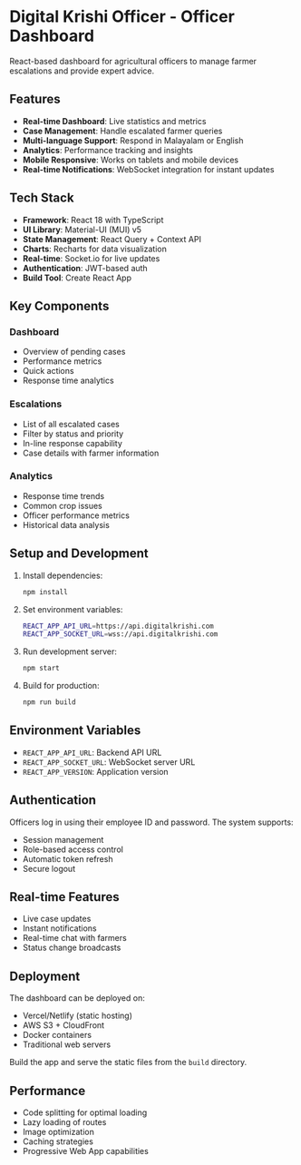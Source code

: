 
# Digital Krishi Officer - Officer Dashboard

React-based dashboard for agricultural officers to manage farmer escalations and provide expert advice.

## Features

- **Real-time Dashboard**: Live statistics and metrics
- **Case Management**: Handle escalated farmer queries
- **Multi-language Support**: Respond in Malayalam or English
- **Analytics**: Performance tracking and insights
- **Mobile Responsive**: Works on tablets and mobile devices
- **Real-time Notifications**: WebSocket integration for instant updates

## Tech Stack

- **Framework**: React 18 with TypeScript
- **UI Library**: Material-UI (MUI) v5
- **State Management**: React Query + Context API
- **Charts**: Recharts for data visualization
- **Real-time**: Socket.io for live updates
- **Authentication**: JWT-based auth
- **Build Tool**: Create React App

## Key Components

### Dashboard
- Overview of pending cases
- Performance metrics
- Quick actions
- Response time analytics

### Escalations
- List of all escalated cases
- Filter by status and priority
- In-line response capability
- Case details with farmer information

### Analytics
- Response time trends
- Common crop issues
- Officer performance metrics
- Historical data analysis

## Setup and Development

1. Install dependencies:
   ```bash
   npm install
   ```

2. Set environment variables:
   ```bash
   REACT_APP_API_URL=https://api.digitalkrishi.com
   REACT_APP_SOCKET_URL=wss://api.digitalkrishi.com
   ```

3. Run development server:
   ```bash
   npm start
   ```

4. Build for production:
   ```bash
   npm run build
   ```

## Environment Variables

- `REACT_APP_API_URL`: Backend API URL
- `REACT_APP_SOCKET_URL`: WebSocket server URL
- `REACT_APP_VERSION`: Application version

## Authentication

Officers log in using their employee ID and password. The system supports:
- Session management
- Role-based access control
- Automatic token refresh
- Secure logout

## Real-time Features

- Live case updates
- Instant notifications
- Real-time chat with farmers
- Status change broadcasts

## Deployment

The dashboard can be deployed on:
- Vercel/Netlify (static hosting)
- AWS S3 + CloudFront
- Docker containers
- Traditional web servers

Build the app and serve the static files from the `build` directory.

## Performance

- Code splitting for optimal loading
- Lazy loading of routes
- Image optimization
- Caching strategies
- Progressive Web App capabilities
